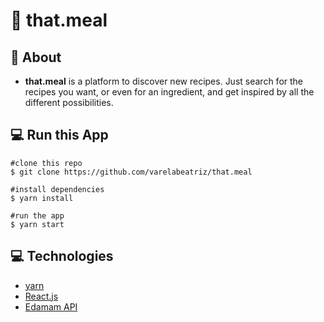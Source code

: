 #  🥘 that.meal


## 🥗 About
 - **that.meal** is a platform to discover new recipes. Just search for the recipes you want, or even for an ingredient, and get inspired by all the different possibilities. 


## 💻 Run this App

    #clone this repo
    $ git clone https://github.com/varelabeatriz/that.meal

	#install dependencies
	$ yarn install

	#run the app
	$ yarn start

## 💻 Technologies

- [yarn](https://yarnpkg.com/)
- [React.js](https://pt-br.reactjs.org/)
- [Edamam API](https://developer.edamam.com/edamam-docs-recipe-api)
